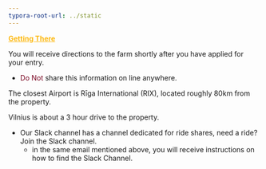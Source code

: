 ```yaml
---
typora-root-url: ../static
---
```


<span style="color:#fdb913;">**<u>Getting There</u>**</span>

You will receive directions to the farm shortly after you have applied for your entry.

- <span style="color:#77011e;">Do Not</span>  share this information on line anywhere.



The closest Airport is Rīga International (RIX), located roughly 80km from the property.

Vilnius is about a 3 hour drive to the property.

- Our Slack channel has a channel dedicated for ride shares, need a ride?  Join the Slack channel.
  - in the same email mentioned above, you will receive instructions on how to find the Slack Channel.

